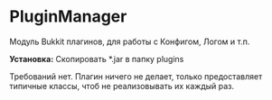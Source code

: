 PluginManager
=============

Модуль Bukkit плагинов, для работы с Конфигом, Логом и т.п.

<b>Установка:</b> Скопировать *.jar в папку plugins

Требований нет. Плагин ничего не делает, только предоставляет типичные классы, чтоб не реализовывать их каждый раз.
